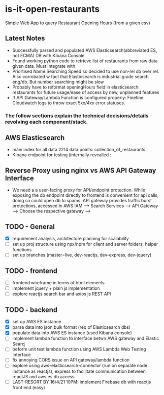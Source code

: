 # is-it-open-restaurants
Simple Web App to query Restaurant Opening Hours (from a given csv)

## Latest Notes
- Successfully parsed and populated AWS Elasticsearch(abbreviated ES, not ECMA) DB with Kibana Console
- Found working python code to retrieve list of restaurants from raw data given data. Must integrate with 
- Priortised Name Searching Speed so decided to use non-rel db over rel. Also corrobated w fact that Elasticsearch is industrial grade search eng/db. But number searching might be slow
- Probably have to reformat openingHours field in elasticsearch restaurants for future usage/ease of access by new, unplanned features 
- If API Gateway/Lambda Function is configured properly: Finetine Cloudwatch logs to throw exact 5xx/4xx error statuses. 

### The follow sections explain the technical decisions/details revolving each component/stack. 

## AWS Elasticsearch
- main index for all data 2214 data points: collection_of_restaurants
- Kibana endpoint for testing (internally revealled : 

## Reverse Proxy using nginx vs AWS API Gateway Interface
- We need a a user-facing proxy for API/endpoint protection. While exposing the db endpoint directly to frontend is convenient for api calls, doing so could open db to spams. API gateway provides traffic burst protections, accessed in AWS IAM --> Search Services --> API Gateway --> Choose the respective gateway --> 

## TODO - General
- [x] requirement analysis, architecture planning for scalability
- [ ] set up proj structure using npx/npm for client and server folders, helper functions 
- [ ] set up branches (master=live, dev-reactjs, dev-express, dev-jquery)

## TODO - frontend 
- [ ] frontend wireframe in terms of html elements 
- [ ] implement jquery + plain js implementation
- [ ] explore reactjs search bar and axios js REST API

## TODO - backend
- [x] set up AWS ES instance
- [x] parse data into json bulk format (req of Elasticsearch dbs)
- [x] populate data into AWS ES instance (used Kibana console)
- [ ] implement lambda function to interface betwn AWS gateway and Elastic Searcj
- [ ] peform unit test lambda function using AWS Lambda Web Testing Interface
- [ ] fix annoying CORS issue on API gateway/lambda function
- [ ] explore using aws-elasticsearch-connector (run on separate node instance as reactjs), express to facilitate communication between reactJS and aws es db access
- [ ] LAST-RESORT BY 16/4/21 10PM: implement Firebase db with reactjs front end (easy)
